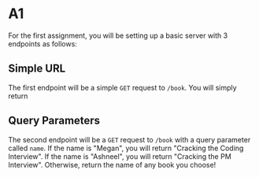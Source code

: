 # A1

For the first assignment, you will be setting up a basic server with 3 endpoints as follows:

## Simple URL

The first endpoint will be a simple `GET` request to `/book`. You will simply return 

## Query Parameters

The second endpoint will be a `GET` request to `/book` with a query parameter called `name`. If the name is "Megan", you will return "Cracking the Coding Interview". If the name is "Ashneel", you will return "Cracking the PM Interview". Otherwise, return the name of any book you choose!